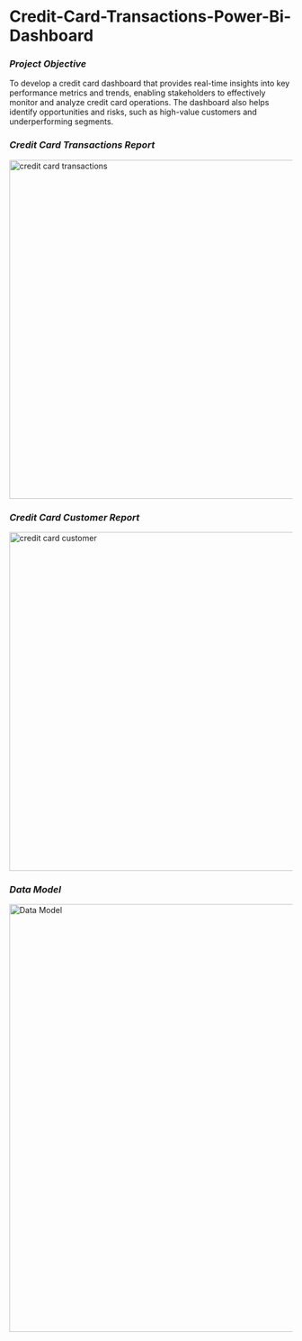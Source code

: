 # Credit-Card-Transactions-Power-Bi-Dashboard

### *Project Objective*
To develop a credit card dashboard that provides real-time insights into key performance metrics and trends, enabling stakeholders to effectively monitor and analyze credit card operations. The dashboard also helps identify opportunities and risks, such as high-value customers and underperforming segments.

### *Credit Card Transactions Report*
<img width="602" alt="credit card transactions" src="https://github.com/user-attachments/assets/22b3a243-0af0-4ec8-b317-d643655c9ee3" />



### *Credit Card Customer Report*
<img width="602" alt="credit card customer" src="https://github.com/user-attachments/assets/46a9a1ff-e495-49a2-bb8e-8e47b8ca0f80" />


### *Data Model*
<img width="760" alt="Data Model" src="https://github.com/user-attachments/assets/5a878bc2-68c7-40d6-a8ae-52f80da7f7dd" />





